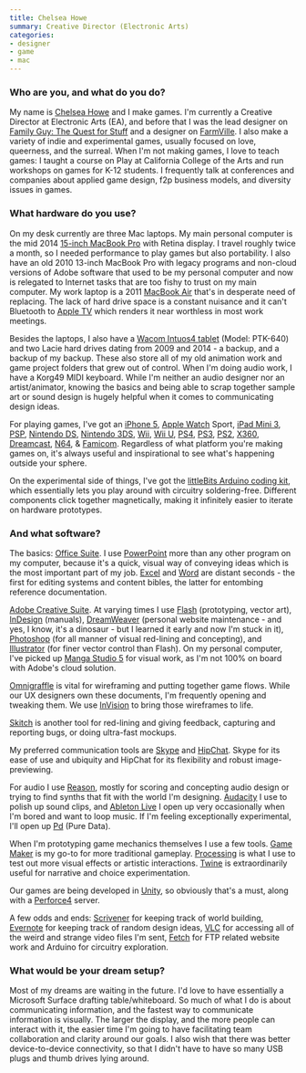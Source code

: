 ```yaml
---
title: Chelsea Howe
summary: Creative Director (Electronic Arts)
categories:
- designer
- game
- mac
---
```


### Who are you, and what do you do?

My name is [Chelsea Howe](http://manojalpa.net/ "Chelsea's website.") and I make games. I'm currently a Creative Director at Electronic Arts (EA), and before that I was the lead designer on [Family Guy: The Quest for Stuff][family-guy-the-quest-for-stuff] and a designer on [FarmVille][farmville-ios]. I also make a variety of indie and experimental games, usually focused on love, queerness, and the surreal. When I'm not making games, I love to teach games: I taught a course on Play at California College of the Arts and run workshops on games for K-12 students. I frequently talk at conferences and companies about applied game design, f2p business models, and diversity issues in games.

### What hardware do you use?

On my desk currently are three Mac laptops. My main personal computer is the mid 2014 [15-inch MacBook Pro][macbook-pro] with Retina display. I travel roughly twice a month, so I needed performance to play games but also portability. I also have an old 2010 13-inch MacBook Pro with legacy programs and non-cloud versions of Adobe software that used to be my personal computer and now is relegated to Internet tasks that are too fishy to trust on my main computer. My work laptop is a 2011 [MacBook Air][macbook-air] that's in desperate need of replacing. The lack of hard drive space is a constant nuisance and it can't Bluetooth to [Apple TV][apple-tv] which renders it near worthless in most work meetings.

Besides the laptops, I also have a [Wacom Intuos4 tablet][intuos] (Model: PTK-640) and two Lacie hard drives dating from 2009 and 2014 - a backup, and a backup of my backup. These also store all of my old animation work and game project folders that grew out of control. When I'm doing audio work, I have a Korg49 MIDI keyboard. While I'm neither an audio designer nor an artist/animator, knowing the basics and being able to scrap together sample art or sound design is hugely helpful when it comes to communicating design ideas.

For playing games, I've got an [iPhone 5][iphone-5], [Apple Watch][apple-watch] Sport, [iPad Mini 3][ipad-mini-3], [PSP][], [Nintendo DS][ds], [Nintendo 3DS][3ds], [Wii][], [Wii U][wii-u], [PS4][], [PS3][], [PS2][], [X360][xbox-360], [Dreamcast][], [N64][n64], & [Famicom][nes]. Regardless of what platform you're making games on, it's always useful and inspirational to see what's happening outside your sphere.

On the experimental side of things, I've got the [littleBits Arduino coding kit][littlebits], which essentially lets you play around with circuitry soldering-free. Different components click together magnetically, making it infinitely easier to iterate on hardware prototypes.

### And what software?

The basics: [Office Suite][office]. I use [PowerPoint][] more than any other program on my computer, because it's a quick, visual way of conveying ideas which is the most important part of my job. [Excel][] and [Word][] are distant seconds - the first for editing systems and content bibles, the latter for entombing reference documentation.

[Adobe Creative Suite][creative-suite]. At varying times I use [Flash][] (prototyping, vector art), [InDesign][] (manuals), [DreamWeaver][] (personal website maintenance - and yes, I know, it's a dinosaur - but I learned it early and now I'm stuck in it), [Photoshop][] (for all manner of visual red-lining and concepting), and [Illustrator][] (for finer vector control than Flash). On my personal computer, I've picked up [Manga Studio 5][manga-studio] for visual work, as I'm not 100% on board with Adobe's cloud solution.

[Omnigraffle][] is vital for wireframing and putting together game flows. While our UX designers own these documents, I'm frequently opening and tweaking them. We use [InVision][] to bring those wireframes to life.

[Skitch][] is another tool for red-lining and giving feedback, capturing and reporting bugs, or doing ultra-fast mockups.

My preferred communication tools are [Skype][] and [HipChat][]. Skype for its ease of use and ubiquity and HipChat for its flexibility and robust image-previewing.

For audio I use [Reason][], mostly for scoring and concepting audio design or trying to find synths that fit with the world I'm designing. [Audacity][] I use to polish up sound clips, and [Ableton Live][live] I open up very occasionally when I'm bored and want to loop music. If I'm feeling exceptionally experimental, I'll open up [Pd][pure-data] (Pure Data).

When I'm prototyping game mechanics themselves I use a few tools. [Game Maker][game-maker] is my go-to for more traditional gameplay. [Processing][] is what I use to test out more visual effects or artistic interactions. [Twine][] is extraordinarily useful for narrative and choice experimentation.

Our games are being developed in [Unity][], so obviously that's a must, along with a [Perforce4][perforce] server.

A few odds and ends: [Scrivener][] for keeping track of world building, [Evernote][] for keeping track of random design ideas, [VLC][] for accessing all of the weird and strange video files I'm sent, [Fetch][] for FTP related website work and Arduino for circuitry exploration.

### What would be your dream setup?

Most of my dreams are waiting in the future. I'd love to have essentially a Microsoft Surface drafting table/whiteboard. So much of what I do is about communicating information, and the fastest way to communicate information is visually. The larger the display, and the more people can interact with it, the easier time I'm going to have facilitating team collaboration and clarity around our goals. I also wish that there was better device-to-device connectivity, so that I didn't have to have so many USB plugs and thumb drives lying around.

[3ds]: https://www.nintendo.com/3ds/ "A portable gaming console with a 3D screen."
[apple-tv]: https://www.apple.com/appletv/ "A device for viewing media on a TV."
[apple-watch]: https://www.apple.com/watch/ "A smartwatch."
[dreamcast]: https://en.wikipedia.org/wiki/Dreamcast "A video game console."
[ds]: https://www.nintendo.com/ds/ "A portable gaming console."
[intuos]: https://www.wacom.com/en-us/products/pen-tablets/intuos "A pen tablet."
[ipad-mini-3]: https://en.wikipedia.org/wiki/IPad_Mini_3 "A 7.9 inch tablet device with a Retina screen."
[iphone-5]: https://en.wikipedia.org/wiki/IPhone_5 "A smartphone."
[littlebits]: https://www.amazon.com/littleBits-Electronics-650-0119-Base-Kit/dp/B00ECWSL0I "A soldering-free electronics kit."
[macbook-air]: https://www.apple.com/macbook-air/ "A very thin laptop."
[macbook-pro]: https://www.apple.com/macbook-pro/ "A laptop."
[n64]: https://en.wikipedia.org/wiki/Nintendo_64 "A 64-bit gaming console."
[nes]: https://en.wikipedia.org/wiki/Nintendo_Entertainment_System "A video game console."
[ps2]: https://en.wikipedia.org/wiki/PS_2 "A gaming console."
[ps3]: http://us.playstation.com/PS3/ "A shiny gaming console from Sony."
[ps4]: http://us.playstation.com/ps4/index.htm "A shiny gaming console from Sony."
[psp]: https://en.wikipedia.org/wiki/PlayStation_Portable "Sony's portable gaming console."
[wii-u]: https://www.nintendo.com/wiiu "A unique gaming console."
[wii]: https://www.nintendo.com/wii "A unique gaming console."
[xbox-360]: http://www.xbox.com:80/en-US/Xbox360 "A gaming console."
[audacity]: https://sourceforge.net/projects/audacity/ "An open-source, cross-platform audio editor."
[creative-suite]: https://www.adobe.com/creativecloud.html "A collection of design tools."
[dreamweaver]: https://www.adobe.com/products/dreamweaver.html "A WYSIWYG editor."
[evernote]: https://evernote.com/ "Online software for capturing notes."
[excel]: https://products.office.com/en-us/excel "A spreadsheet application."
[family-guy-the-quest-for-stuff]: http://www.tinyco.com/tinyco-games/family-guy/ "A video game set in the Family Guy universe."
[farmville-ios]: https://itunes.apple.com/us/app/farmville-by-zynga/id375562663 "A farming game."
[fetch]: https://fetchsoftworks.com/ "An FTP/SFTP client for Mac OS X."
[flash]: https://en.wikipedia.org/wiki/Adobe_Flash "A software and animation editor."
[game-maker]: https://www.yoyogames.com/studio "A game creation GUI for Windows."
[hipchat]: https://www.hipchat.com/ "A hosted IM and file service."
[illustrator]: https://www.adobe.com/products/illustrator.html "A vector graphics editor."
[indesign]: https://www.adobe.com/products/indesign.html "A desktop/web publishing application."
[invision]: https://www.invisionapp.com "A prototyping and workflow service."
[live]: https://www.ableton.com/en/live/ "Musical creation software."
[manga-studio]: http://my.smithmicro.com/manga-studio-5.html "Comic and manga creation software."
[office]: https://products.office.com/en-us/home "An office productivity suite."
[omnigraffle]: https://www.omnigroup.com/omnigraffle/ "Diagramming software for the Mac."
[perforce]: https://www.perforce.com/ "A software configuration and deploy suite."
[photoshop]: https://www.adobe.com/products/photoshop.html "A bitmap image editor."
[powerpoint]: https://products.office.com/en-us/powerpoint "Presentation software."
[processing]: https://processing.org/ "A programming language/environment."
[pure-data]: http://puredata.info/ "A visual programming language."
[reason]: https://www.propellerheads.se/reason "A virtual studio rack for creating music."
[scrivener]: http://literatureandlatte.com/scrivener.php "A Mac text editor aimed at writers."
[skitch]: https://evernote.com/skitch/ "An always-on image editor for the Mac."
[skype]: https://www.skype.com/en/ "Voice and video chat software."
[twine]: http://twinery.org/ "A tool for creating non-linear stories."
[unity]: https://unity3d.com/unity/ "A cross-platform game development tool."
[vlc]: http://www.videolan.org/vlc/ "An open-source media player."
[word]: https://products.office.com/en-us/word "A document editor."
